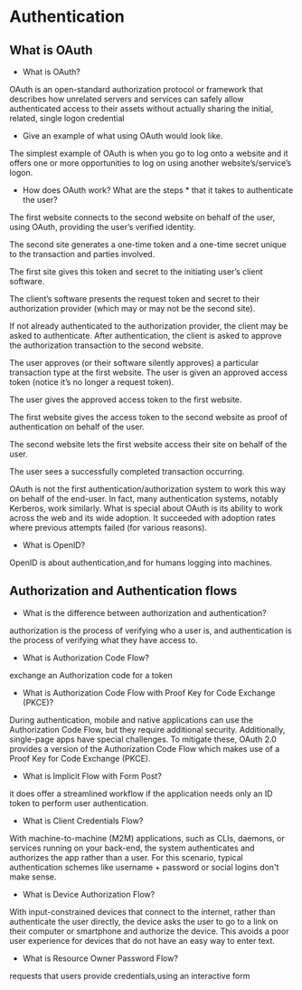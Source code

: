 # Authentication

## What is OAuth

* What is OAuth?

OAuth is an open-standard authorization protocol or framework that describes how unrelated servers and services can safely allow authenticated access to their assets without actually sharing the initial, related, single logon credential

* Give an example of what using OAuth would look like.

The simplest example of OAuth is when you go to log onto a website and it offers one or more opportunities to log on using another website’s/service’s logon.

* How does OAuth work? What are the steps * that it takes to authenticate the user?

The first website connects to the second website on behalf of the user, using OAuth, providing the user’s verified identity.

The second site generates a one-time token and a one-time secret unique to the transaction and parties involved.

The first site gives this token and secret to the initiating user’s client software.

The client’s software presents the request token and secret to their authorization provider (which may or may not be the second site).

If not already authenticated to the authorization provider, the client may be asked to authenticate. After authentication, the client is asked to approve the authorization transaction to the second website.

The user approves (or their software silently approves) a particular transaction type at the first website.
The user is given an approved access token (notice it’s no longer a request token).

The user gives the approved access token to the first website.

The first website gives the access token to the second website as proof of authentication on behalf of the user.

The second website lets the first website access their site on behalf of the user.

The user sees a successfully completed transaction occurring.

OAuth is not the first authentication/authorization system to work this way on behalf of the end-user. In fact, many authentication systems, notably Kerberos, work similarly. What is special about OAuth is its ability to work across the web and its wide adoption. It succeeded with adoption rates where previous attempts failed (for various reasons).

* What is OpenID?

OpenID is about authentication,and  for humans logging into machines.

## Authorization and Authentication flows

* What is the difference between authorization and authentication?

authorization is the process of verifying who a user is, and authentication is the process of verifying what they have access to.

* What is Authorization Code Flow?

exchange an Authorization code for a token

* What is Authorization Code Flow with Proof Key for Code Exchange (PKCE)?

During authentication, mobile and native applications can use the Authorization Code Flow, but they require additional security. Additionally, single-page apps have special challenges. To mitigate these, OAuth 2.0 provides a version of the Authorization Code Flow which makes use of a Proof Key for Code Exchange (PKCE).

* What is Implicit Flow with Form Post?

 it does offer a streamlined workflow if the application needs only an ID token to perform user authentication.

* What is Client Credentials Flow?

With machine-to-machine (M2M) applications, such as CLIs, daemons, or services running on your back-end, the system authenticates and authorizes the app rather than a user. For this scenario, typical authentication schemes like username + password or social logins don't make sense.

* What is Device Authorization Flow?

With input-constrained devices that connect to the internet, rather than authenticate the user directly, the device asks the user to go to a link on their computer or smartphone and authorize the device. This avoids a poor user experience for devices that do not have an easy way to enter text.

* What is Resource Owner Password Flow?

requests that users provide credentials,using an interactive form
